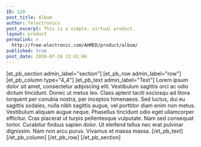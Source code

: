 ```yaml
---
ID: 120
post_title: Album
author: felectronics
post_excerpt: This is a simple, virtual product.
layout: product
permalink: >
  http://free-electronic.com/AHMED/product/album/
published: true
post_date: 2018-07-18 22:41:46
---
```

[et_pb_section admin_label="section"]
		[et_pb_row admin_label="row"]
			[et_pb_column type="4_4"]
				[et_pb_text admin_label="Text"]
					Lorem ipsum dolor sit amet, consectetur adipiscing elit. Vestibulum sagittis orci ac odio dictum tincidunt. Donec ut metus leo. Class aptent taciti sociosqu ad litora torquent per conubia nostra, per inceptos himenaeos. Sed luctus, dui eu sagittis sodales, nulla nibh sagittis augue, vel porttitor diam enim non metus. Vestibulum aliquam augue neque. Phasellus tincidunt odio eget ullamcorper efficitur. Cras placerat ut turpis pellentesque vulputate. Nam sed consequat tortor. Curabitur finibus sapien dolor. Ut eleifend tellus nec erat pulvinar dignissim. Nam non arcu purus. Vivamus et massa massa.
				[/et_pb_text]
			[/et_pb_column]
		[/et_pb_row]
	[/et_pb_section]